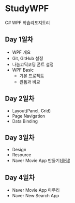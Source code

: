 # StudyWPF
C# WPF 학습리포지토리

## Day 1일차
- WPF 개요
- Git, GitHub 설정
- 나눔고딕코딩 폰트 설정
- WPF Basic
  - 기본 프로젝트
  - 윈폼과 비교

## Day 2일차
- Layout(Panel, Grid)
- Page Navigation
- Data Binding

## Day 3일차
- Design
- Resource
- Naver Movie App 만들기([클릭](https://github.com/colle123/StudyWPF/tree/main/PortFolio))

## Day 4일차
- Naver Movie App 마무리
- Naver New Search App
